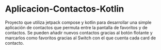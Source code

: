 # Aplicacion-Contactos-Kotlin
Proyecto que utiliza jetpack compose y kotlin para desarrollar una simple aplicación de contactos que permuta entre la pantalla de favoritos y de contactos. Se pueden añadir nuevos contactos gracias al botón flotante y marcarlos como favoritos gracias al Switch con el que cuenta cada card de contacto.
